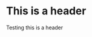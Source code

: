 # This is a header


























Testing this is a header



























































































































